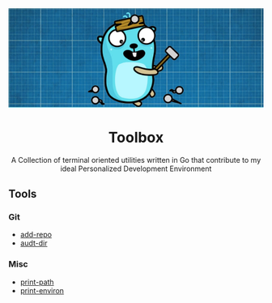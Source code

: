 <div align="center">
  <a href="https://github.com/Ajlow2000/toolbox">
    <img src="images/gopher.png" alt="Logo">
  </a>

  <h1 align="center">Toolbox</h1>

  <p align="center">
        A Collection of terminal oriented utilities written in Go that
        contribute to my ideal Personalized Development Environment
  </p>
</div>

## Tools

### Git
* [add-repo](./app/git/addRepo/README.md)
* [audt-dir](./app/git/auditDir/README.md)

### Misc
* [print-path](./app/misc/printPath/README.md)
* [print-environ](./app/misc/printEnviron/README.md)
